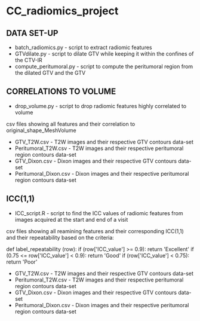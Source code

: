 # CC_radiomics_project

DATA SET-UP
------------------------
- batch_radiomics.py - script to extract radiomic features
- GTVdilate.py - script to dilate GTV while keeping it within the confines of the CTV-IR
- compute_peritumoral.py - script to compute the peritumoral region from the dilated GTV and the GTV

CORRELATIONS TO VOLUME
------------------------
- drop_volume.py - script to drop radiomic features highly correlated to volume

csv files showing all features and their correlation to original_shape_MeshVolume

- GTV_T2W.csv - T2W images and their respective GTV contours data-set
- Peritumoral_T2W.csv - T2W images and their respective peritumoral region contours data-set
- GTV_Dixon.csv - Dixon images and their respective GTV contours data-set
- Peritumoral_Dixon.csv - Dixon images and their respective peritumoral region contours data-set

ICC(1,1)
------------------------
- ICC_script.R - script to find the ICC values of radiomic features from images acquired at the start and end of a visit

csv files showing all reamining features and their corresponding ICC(1,1) and their repeatability based on the criteria:

def label_repeatability (row):
    if (row['ICC_value'] >= 0.9):
        return 'Excellent'
    if (0.75 <= row['ICC_value'] < 0.9):
        return 'Good'
    if (row['ICC_value'] < 0.75):
        return 'Poor'

- GTV_T2W.csv - T2W images and their respective GTV contours data-set
- Peritumoral_T2W.csv - T2W images and their respective peritumoral region contours data-set
- GTV_Dixon.csv - Dixon images and their respective GTV contours data-set
- Peritumoral_Dixon.csv - Dixon images and their respective peritumoral region contours data-set
